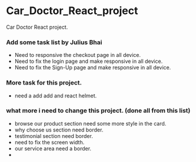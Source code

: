 # Car_Doctor_React_project
Car Doctor React project.


### Add some task list by Julius Bhai
- Need to responsive the checkout page in all device.
- Need to fix the login page and make responsive in all device.
- Need to fix the Sign-Up page and make responsive in all device.

### More task for this project.
- need a add add and react helmet.

### what more i need to change this project. (done all from this list)
- browse our product section need some more style in the card.
- why choose us section need border.
- testimonial section need border.
- need to fix the screen width.
- our service area need a border.
- 